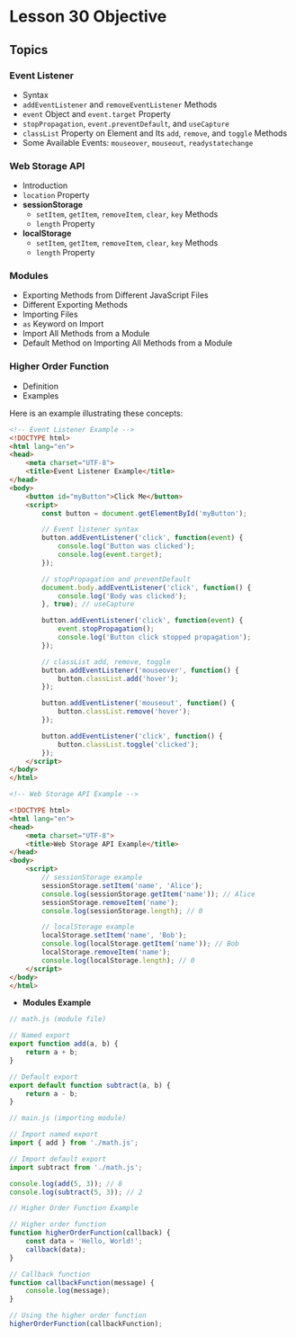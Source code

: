 # Lesson 30 Objective

## Topics

### Event Listener

- Syntax
- `addEventListener` and `removeEventListener` Methods
- `event` Object and `event.target` Property
- `stopPropagation`, `event.preventDefault`, and `useCapture`
- `classList` Property on Element and Its `add`, `remove`, and `toggle` Methods
- Some Available Events: `mouseover`, `mouseout`, `readystatechange`

### Web Storage API

- Introduction
- `location` Property
- **sessionStorage**
  - `setItem`, `getItem`, `removeItem`, `clear`, `key` Methods
  - `length` Property
- **localStorage**
  - `setItem`, `getItem`, `removeItem`, `clear`, `key` Methods
  - `length` Property

### Modules

- Exporting Methods from Different JavaScript Files
- Different Exporting Methods
- Importing Files
- `as` Keyword on Import
- Import All Methods from a Module
- Default Method on Importing All Methods from a Module

### Higher Order Function

- Definition
- Examples

Here is an example illustrating these concepts:

```html
<!-- Event Listener Example -->
<!DOCTYPE html>
<html lang="en">
<head>
    <meta charset="UTF-8">
    <title>Event Listener Example</title>
</head>
<body>
    <button id="myButton">Click Me</button>
    <script>
        const button = document.getElementById('myButton');

        // Event listener syntax
        button.addEventListener('click', function(event) {
            console.log('Button was clicked');
            console.log(event.target);
        });

        // stopPropagation and preventDefault
        document.body.addEventListener('click', function() {
            console.log('Body was clicked');
        }, true); // useCapture

        button.addEventListener('click', function(event) {
            event.stopPropagation();
            console.log('Button click stopped propagation');
        });

        // classList add, remove, toggle
        button.addEventListener('mouseover', function() {
            button.classList.add('hover');
        });

        button.addEventListener('mouseout', function() {
            button.classList.remove('hover');
        });

        button.addEventListener('click', function() {
            button.classList.toggle('clicked');
        });
    </script>
</body>
</html>

<!-- Web Storage API Example -->

<!DOCTYPE html>
<html lang="en">
<head>
    <meta charset="UTF-8">
    <title>Web Storage API Example</title>
</head>
<body>
    <script>
        // sessionStorage example
        sessionStorage.setItem('name', 'Alice');
        console.log(sessionStorage.getItem('name')); // Alice
        sessionStorage.removeItem('name');
        console.log(sessionStorage.length); // 0

        // localStorage example
        localStorage.setItem('name', 'Bob');
        console.log(localStorage.getItem('name')); // Bob
        localStorage.removeItem('name');
        console.log(localStorage.length); // 0
    </script>
</body>
</html>
```
- **Modules Example**
```javascript
// math.js (module file)

// Named export
export function add(a, b) {
    return a + b;
}

// Default export
export default function subtract(a, b) {
    return a - b;
}

// main.js (importing module)

// Import named export
import { add } from './math.js';

// Import default export
import subtract from './math.js';

console.log(add(5, 3)); // 8
console.log(subtract(5, 3)); // 2

// Higher Order Function Example

// Higher order function
function higherOrderFunction(callback) {
    const data = 'Hello, World!';
    callback(data);
}

// Callback function
function callbackFunction(message) {
    console.log(message);
}

// Using the higher order function
higherOrderFunction(callbackFunction);

```